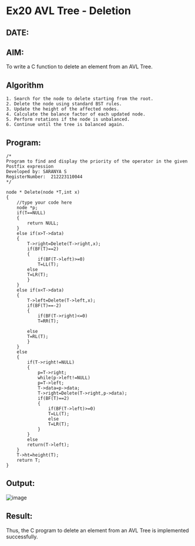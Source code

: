 # Ex20 AVL Tree - Deletion
## DATE:
## AIM:
To write a C function to delete an element from an AVL Tree.
## Algorithm
```
1. Search for the node to delete starting from the root. 
2. Delete the node using standard BST rules. 
3. Update the height of the affected nodes. 
4. Calculate the balance factor of each updated node. 
5. Perform rotations if the node is unbalanced. 
6. Continue until the tree is balanced again.
```  
## Program:
```
/*
Program to find and display the priority of the operator in the given Postfix expression
Developed by: SARANYA S
RegisterNumber:  212223110044
*/
```
```
node * Delete(node *T,int x)
{
    //type your code here
    node *p;
    if(T==NULL)
    {
        return NULL;
    }
    else if(x>T->data)
    {
        T->right=Delete(T->right,x);
        if(BF(T)==2)
        {
            if(BF(T->left)>=0)
            T=LL(T);
        else
        T=LR(T);
        }
    }
    else if(x<T->data)
    {
        T->left=Delete(T->left,x);
        if(BF(T)==-2)
        {
            if(BF(T->right)<=0)
            T=RR(T);
            
        else
        T=RL(T);
        }
    }
    else
    {
        if(T->right!=NULL)
        {
            p=T->right;
            while(p->left!=NULL)
            p=T->left;
            T->data=p->data;
            T->right=Delete(T->right,p->data);
            if(BF(T)==2)
            {
                if(BF(T->left)>=0)
                T=LL(T);
                else
                T=LR(T);
            }
        }
        else
        return(T->left);
    }
    T->ht=height(T);
    return T;
}
```
## Output:
![image](https://github.com/user-attachments/assets/96154907-1e8a-40cb-bfe2-a36e5020b6e6)

## Result:
Thus, the C program to delete an element from an AVL Tree is implemented successfully.
